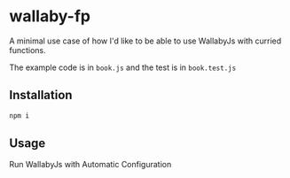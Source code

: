 # wallaby-fp

A minimal use case of how I'd like to be able to use WallabyJs with curried functions.

The example code is in `book.js` and the test is in `book.test.js`

## Installation

```bash
npm i
```

## Usage

Run WallabyJs with Automatic Configuration